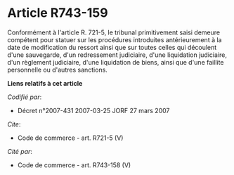 # Article R743-159

Conformément à l'article R. 721-5, le tribunal primitivement saisi demeure compétent pour statuer sur les procédures
introduites antérieurement à la date de modification du ressort ainsi que sur toutes celles qui découlent d'une sauvegarde,
d'un redressement judiciaire, d'une liquidation judiciaire, d'un règlement judiciaire, d'une liquidation de biens, ainsi que
d'une faillite personnelle ou d'autres sanctions.

**Liens relatifs à cet article**

_Codifié par_:

  - Décret n°2007-431 2007-03-25 JORF 27 mars 2007

_Cite_:

  - Code de commerce - art. R721-5 (V)

_Cité par_:

  - Code de commerce - art. R743-158 (V)
